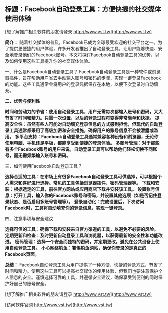 ## **标题：Facebook自动登录工具：方便快捷的社交媒体使用体验**

[想了解推广相关软件的朋友请登录 http://www.vst.tw](http://www.vst.tw)

**简介：**
随着社交媒体的普及，Facebook已成为全球最受欢迎的社交平台之一。为了提供更便捷的用户体验，许多开发者推出了自动登录工具，让用户能够快速、安全地登录他们的Facebook账号。本文将探讨Facebook自动登录工具的优势，以及如何使用这些工具提升你的社交媒体体验。

一、什么是Facebook自动登录工具？
Facebook自动登录工具是一种软件或浏览器插件，旨在帮助用户省去手动输入账号和密码的步骤，实现一键登录Facebook的功能。这些工具通常会将用户的登录凭据保存在本地，以便下次登录时自动填充。

**二、优势与便利性**

**时间和劳动力的节省：使用自动登录工具，用户无需每次都输入账号和密码，大大节省了时间和精力。只需一次设置，以后的登录过程将变得非常简单和快捷。**
**提高安全性：虽然有些人可能对自动填充登录信息的方式感到担忧，但现代的自动登录工具通常都采用了高级加密和安全措施，确保用户的账号信息不会被泄露或滥用。**
**多平台支持：Facebook自动登录工具通常兼容各种设备和浏览器，无论你使用电脑、手机还是平板，都能享受到便捷的登录体验。**
**多账号管理：对于那些有多个Facebook账号的用户来说，自动登录工具可以帮助他们轻松切换不同账号，而无需频繁输入账号和密码。**

三、如何使用Facebook自动登录工具？

**选择合适的工具：在市场上有很多Facebook自动登录工具可供选择，可以根据个人需求和喜好进行选择。常见的工具包括浏览器插件、密码管理器等。**
**下载和安装：根据选定的工具，前往官方网站或应用商店下载并安装该工具。**
**设置账号信息：打开工具，输入你的Facebook账号和密码，并设置其他选项（如是否记住登录状态、是否启用多账号管理等）。**
**登录自动化：完成设置后，下次访问Facebook时，工具将自动填充你的登录信息，实现一键登录。**

四、注意事项与安全建议

**选择可信的工具：确保下载和安装来自官方渠道的工具，以避免不必要的风险。**
**定期更新和检查：及时更新自动登录工具和浏览器，以获得最新的安全性和功能改进。**
**密码管理：选择一个安全而独特的密码，并定期更改。避免在公共设备上使用自动登录工具。**
**小心网络钓鱼：警惕钓鱼网站，确保你登录的是真正的Facebook页面。**

**总结：**
Facebook自动登录工具为用户提供了一种方便、快捷的登录方式，节省了时间和精力。使用这些工具可以提高社交媒体的使用体验，但我们也要注意保护个人信息的安全。谨慎选择可靠的工具，并遵循安全建议，确保享受到便利的同时保护好自己的账号安全。

[想了解推广相关软件的朋友请登录 http://www.vst.tw](http://www.vst.tw)


[访问软件官网 http://www.vst.tw](http://www.vst.tw)
